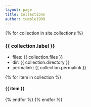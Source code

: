 ```yaml
---
layout: page
title: Collections
author: tumble1999
---
```


{% for collection in site.collections %}
<!-- {{collection-->
### {{ collection.label }}
* files: {{ collection.files }}
* dir: {{ collection.directory }}
* permalink: {{ collection.permalink }}

{% for item in collection %}
#### {{ item }}
{% endfor %}
{% endfor %}
